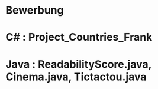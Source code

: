 # Bewerbung

# C# : Project_Countries_Frank
# Java : ReadabilityScore.java, Cinema.java, Tictactou.java
